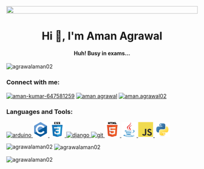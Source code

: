 <!-- Animated Gif Here -->
<p align="center">
  <img src="animated.gif" align="center" width="100%" height="75%"/>
</p>

<h1 align="center">Hi 👋, I'm Aman Agrawal</h1>
<h4 align="center">Huh! Busy in exams...</h4>

<p align="left"> <img src="https://komarev.com/ghpvc/?username=agrawalaman02&label=Profile%20views&color=0e75b6&style=flat" alt="agrawalaman02" /> </p>
<h3 align="left">Connect with me:</h3>
<p align="left">
<a href="https://www.linkedin.com/in/aman-kumar-647581259/" target="blank"><img align="center" src="https://raw.githubusercontent.com/rahuldkjain/github-profile-readme-generator/master/src/images/icons/Social/linked-in-alt.svg" alt="aman-kumar-647581259" height="30" width="40" /></a>
<a href="https://fb.com/aman agrawal" target="blank"><img align="center" src="https://raw.githubusercontent.com/rahuldkjain/github-profile-readme-generator/master/src/images/icons/Social/facebook.svg" alt="aman agrawal" height="30" width="40" /></a>
<a href="https://instagram.com/aman.agrawal02" target="blank"><img align="center" src="https://raw.githubusercontent.com/rahuldkjain/github-profile-readme-generator/master/src/images/icons/Social/instagram.svg" alt="aman.agrawal02" height="30" width="40" /></a>
<!-- <a href="https://www.leetcode.com/agrawal_aman_02" target="blank"><img align="center" src="https://raw.githubusercontent.com/rahuldkjain/github-profile-readme-generator/master/src/images/icons/Social/leet-code.svg" alt="agrawal_aman_02" height="30" width="40" /></a>
<a href="https://auth.geeksforgeeks.org/user/amanhz8hq8" target="blank"><img align="center" src="https://raw.githubusercontent.com/rahuldkjain/github-profile-readme-generator/master/src/images/icons/Social/geeks-for-geeks.svg" alt="amanhz8hq8" height="30" width="40" /></a> -->
</p>

<h3 align="left">Languages and Tools:</h3>
<p align="left"> <a href="https://www.arduino.cc/" target="_blank" rel="noreferrer"> <img src="https://cdn.worldvectorlogo.com/logos/arduino-1.svg" alt="arduino" width="40" height="40"/> </a> <a href="https://www.cprogramming.com/" target="_blank" rel="noreferrer"> <img src="https://raw.githubusercontent.com/devicons/devicon/master/icons/c/c-original.svg" alt="c" width="40" height="40"/> </a> <a href="https://www.w3schools.com/css/" target="_blank" rel="noreferrer"> <img src="https://raw.githubusercontent.com/devicons/devicon/master/icons/css3/css3-original-wordmark.svg" alt="css3" width="40" height="40"/> </a> <a href="https://www.djangoproject.com/" target="_blank" rel="noreferrer"> <img src="https://cdn.worldvectorlogo.com/logos/django.svg" alt="django" width="40" height="40"/> </a> <a href="https://git-scm.com/" target="_blank" rel="noreferrer"> <img src="https://www.vectorlogo.zone/logos/git-scm/git-scm-icon.svg" alt="git" width="40" height="40"/> </a> <a href="https://www.w3.org/html/" target="_blank" rel="noreferrer"> <img src="https://raw.githubusercontent.com/devicons/devicon/master/icons/html5/html5-original-wordmark.svg" alt="html5" width="40" height="40"/> </a> <a href="https://www.java.com" target="_blank" rel="noreferrer"> <img src="https://raw.githubusercontent.com/devicons/devicon/master/icons/java/java-original.svg" alt="java" width="40" height="40"/> </a> <a href="https://developer.mozilla.org/en-US/docs/Web/JavaScript" target="_blank" rel="noreferrer"> <img src="https://raw.githubusercontent.com/devicons/devicon/master/icons/javascript/javascript-original.svg" alt="javascript" width="40" height="40"/> </a> <a href="https://www.python.org" target="_blank" rel="noreferrer"> <img src="https://raw.githubusercontent.com/devicons/devicon/master/icons/python/python-original.svg" alt="python" width="40" height="40"/> </a> </p>

<p><img align="left" src="https://github-readme-stats.vercel.app/api/top-langs?username=agrawalaman02&show_icons=true&locale=en&layout=compact" alt="agrawalaman02" /></p>

<p>&nbsp;<img align="center" src="https://github-readme-stats.vercel.app/api?username=agrawalaman02&show_icons=true&locale=en" alt="agrawalaman02" /></p>


<p><img align="center" src="https://github-readme-streak-stats.herokuapp.com/?user=agrawalaman02&" alt="agrawalaman02" /></p>
<!--
[![Aman Agrawal's GitHub Activity Graph](https://github-readme-activity-graph.vercel.app/graph?username=AgrawalAman02)](https://github.com/AgrawalAman02/github-readme-activity-graph)

